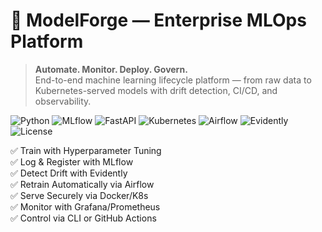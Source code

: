 # 🚀 ModelForge — Enterprise MLOps Platform

> **Automate. Monitor. Deploy. Govern.**  
> End-to-end machine learning lifecycle platform — from raw data to Kubernetes-served models with drift detection, CI/CD, and observability.

![Python](https://img.shields.io/badge/Python-3.10+-blue?logo=python)
![MLflow](https://img.shields.io/badge/MLflow-Model%20Registry-red?logo=mlflow)
![FastAPI](https://img.shields.io/badge/FastAPI-JWT%20+%20Prometheus-green?logo=fastapi)
![Kubernetes](https://img.shields.io/badge/Kubernetes-Helm%20Deployed-blue?logo=kubernetes)
![Airflow](https://img.shields.io/badge/Airflow-Auto--Retrain-orange?logo=apache-airflow)
![Evidently](https://img.shields.io/badge/Evidently-Drift%20Detection-purple?logo=evidently)
![License](https://img.shields.io/badge/License-Apache%202.0-purple)

✅ Train with Hyperparameter Tuning  
✅ Log & Register with MLflow  
✅ Detect Drift with Evidently  
✅ Retrain Automatically via Airflow  
✅ Serve Securely via Docker/K8s  
✅ Monitor with Grafana/Prometheus  
✅ Control via CLI or GitHub Actions
